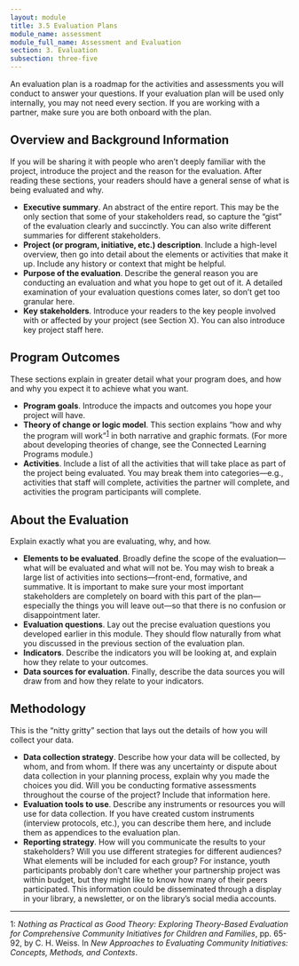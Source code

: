 ```yaml
---
layout: module
title: 3.5 Evaluation Plans
module_name: assessment
module_full_name: Assessment and Evaluation
section: 3. Evaluation
subsection: three-five
---
```


An evaluation plan is a roadmap for the activities and assessments you will conduct to answer your questions. If your evaluation plan will be used only internally, you may not need every section. If you are working with a partner, make sure you are both onboard with the plan. 

## Overview and Background Information  

If you will be sharing it with people who aren’t deeply familiar with the project, introduce the project and the reason for the evaluation. After reading these sections, your readers should have a general sense of what is being evaluated and why.  

- **Executive summary**. An abstract of the entire report. This may be the only section that some of your stakeholders read, so capture the “gist” of the evaluation clearly and succinctly. You can also write different summaries for different stakeholders.  
- **Project (or program, initiative, etc.) description**. Include a high-level overview, then go into detail about the elements or activities that make it up. Include any history or context that might be helpful.   
- **Purpose of the evaluation**. Describe the general reason you are conducting an evaluation and what you hope to get out of it. A detailed examination of your evaluation questions comes later, so don’t get too granular here.  
- **Key stakeholders**. Introduce your readers to the key people involved with or affected by your project (see Section X). You can also introduce key project staff here.  

## Program Outcomes 

These sections explain in greater detail what your program does, and how and why you expect it to achieve what you want.  

- **Program goals**. Introduce the impacts and outcomes you hope your project will have.  
- **Theory of change or logic model**. This section explains “how and why the program will work”<sup>[1](#fn1)</sup> in both narrative and graphic formats. (For more about developing theories of change, see the Connected Learning Programs module.) 
- **Activities**. Include a list of all the activities that will take place as part of the project being evaluated. You may break them into categories—e.g., activities that staff will complete, activities the partner will complete, and activities the program participants will complete. 

## About the Evaluation  

Explain exactly what you are evaluating, why, and how.  

- **Elements to be evaluated**. Broadly define the scope of the evaluation—what will be evaluated and what will not be. You may wish to break a large list of activities into sections—front-end, formative, and summative. It is important to make sure your most important stakeholders are completely on board with this part of the plan—especially the things you will leave out—so that there is no confusion or disappointment later.  
- **Evaluation questions**. Lay out the precise evaluation questions you developed earlier in this module. They should flow naturally from what you discussed in the previous section of the evaluation plan.  
- **Indicators**. Describe the indicators you will be looking at, and explain how they relate to your outcomes.  
- **Data sources for evaluation**. Finally, describe the data sources you will draw from and how they relate to your indicators.  

## Methodology 

This is the “nitty gritty” section that lays out the details of how you will collect your data.  

- **Data collection strategy**. Describe how your data will be collected, by whom, and from whom. If there was any uncertainty or dispute about data collection in your planning process, explain why you made the choices you did. Will you be conducting formative assessments throughout the course of the project? Include that information here.  
- **Evaluation tools to use**. Describe any instruments or resources you will use for data collection. If you have created custom instruments (interview protocols, etc.), you can describe them here, and include them as appendices to the evaluation plan. 
- **Reporting strategy**. How will you communicate the results to your stakeholders? Will you use different strategies for different audiences? What elements will be included for each group? For instance, youth participants probably don’t care whether your partnership project was within budget, but they might like to know how many of their peers participated. This information could be disseminated through a display in your library, a newsletter, or on the library’s social media accounts.

<hr/>

<a name="fn1">1</a>:  _Nothing as Practical as Good Theory: Exploring Theory-Based Evaluation for Comprehensive Community Initiatives for Children and Families_, pp. 65-92, by C. H. Weiss. In _New Approaches to Evaluating Community Initiatives: Concepts, Methods, and Contexts_.

